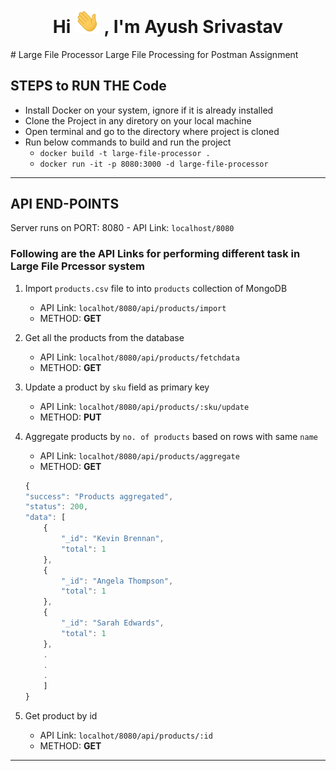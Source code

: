 <h1 align="center">Hi <a target="_blank" rel="noopener noreferrer">
    <img src="https://raw.githubusercontent.com/ABSphreak/ABSphreak/master/gifs/Hi.gif" width="40px" />
  </a>, I'm Ayush Srivastav</h1>
  # Large File Processor
  Large File Processing for Postman Assignment
  
  ## STEPS to RUN THE Code
  
  - Install Docker on your system, ignore if it is already installed
  - Clone the Project in any diretory on your local machine
  - Open terminal and go to the directory where project is cloned
  - Run below commands to build and run the project
      - `docker build -t large-file-processor .`
      - `docker run -it -p 8080:3000 -d large-file-processor`
---
## API END-POINTS

  Server runs on PORT: 8080
      - API Link: `localhost/8080`
### Following are the API Links for performing different task in Large File Prcessor system
1. Import `products.csv` file to into `products` collection of MongoDB
    - API Link: `localhot/8080/api/products/import`
    - METHOD: **GET**
  
2. Get all the products from the database
    - API Link: `localhot/8080/api/products/fetchdata`
    - METHOD: **GET**
  
3. Update a product by `sku` field as primary key
    - API Link: `localhot/8080/api/products/:sku/update`
    - METHOD: **PUT**
  
4. Aggregate products by `no. of products` based on rows with same `name`
    - API Link: `localhot/8080/api/products/aggregate`
    - METHOD: **GET**
    ```javascript
    {
    "success": "Products aggregated",
    "status": 200,
    "data": [
        {
            "_id": "Kevin Brennan",
            "total": 1
        },
        {
            "_id": "Angela Thompson",
            "total": 1
        },
        {
            "_id": "Sarah Edwards",
            "total": 1
        },
        .
        .
        .
        ]
    }
    ```
  
5. Get product by id
    - API Link: `localhot/8080/api/products/:id`
    - METHOD: **GET**
  

---

  
